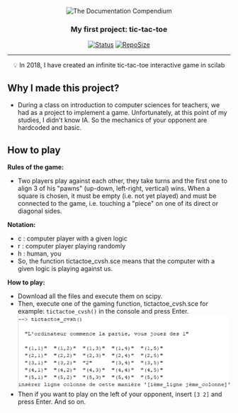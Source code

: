 <p align="center">
 <img src="https://i.imgur.com/4eY1SlC.jpg" alt="The Documentation Compendium"></a>
</p>

<h3 align="center">My first project: tic-tac-toe</h3>

<div align="center">

  [![Status](https://img.shields.io/badge/status-inactive-red.svg)]()
  [![RepoSize](https://img.shields.io/github/repo-size/pythonjul/tic-tac-toe)]()

</div>

---

<p align = "center">💡 In 2018, I have created an infinite tic-tac-toe interactive game in scilab</p>



## Why I made this project? <a name = "why_document"></a>

- During a class on introduction to computer sciences for teachers, we had as a project to implement a game. Unfortunately, at this point of my studies, I didn't know  IA. So the mechanics of your opponent are hardcoded and basic.

## How to play<a name = "hot_to_play"></a>

**Rules of the game:**

- Two players play against each other, they take turns and the first one to align 3 of his "pawns" (up-down, left-right, vertical) wins. When a square is chosen, it must be empty (i.e. not yet played) and must be connected to the game, i.e. touching a "piece" on one of its direct or diagonal sides.

**Notation:**
- c : computer player with a given logic
- r : computer player playing randomly
- h : human, you
- So, the function tictactoe_cvsh.sce means that the computer with a given logic is playing against us.

**How to play:**

- Download all the files and execute them on scipy.
- Then, execute one of the gaming function, tictactoe_cvsh.sce for example: `tictactoe_cvsh()` in the console and press Enter.
![screenshot](playing_state.png)
- Then if you want to play on the left of your opponent, insert `[3 2]` and press Enter. And so on.

